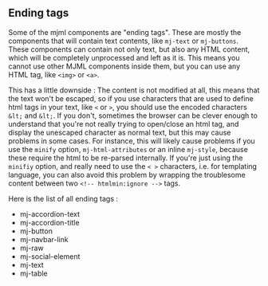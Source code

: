 ## Ending tags  

Some of the mjml components are "ending tags". These are mostly the components that will contain text contents, like `mj-text` or `mj-buttons`.
These components can contain not only text, but also any HTML content, which will be completely unprocessed and left as it is. This means you cannot use other MJML components inside them, but you can use any HTML tag, like `<img>` or `<a>`.

This has a little downside : The content is not modified at all, this means that the text won't be escaped, so if you use characters that are used to define html tags in your text, like `<` or `>`, you should use the encoded characters `&lt;` and `&lt;`. If you don't, sometimes the browser can be clever enough to understand that you're not really trying to open/close an html tag, and display the unescaped character as normal text, but this may cause problems in some cases.
For instance, this will likely cause problems if you use the `minify` option, `mj-html-attributes` or an inline `mj-style`, because these require the html to be re-parsed internally. If you're just using the `minifiy` option, and really need to use the `< >` characters, i.e. for templating language, you can also avoid this problem by wrapping the troublesome content between two `<!-- htmlmin:ignore -->` tags.

Here is the list of all ending tags :
- mj-accordion-text
- mj-accordion-title
- mj-button
- mj-navbar-link
- mj-raw
- mj-social-element
- mj-text
- mj-table
